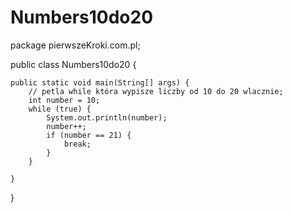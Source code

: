 # Numbers10do20
package pierwszeKroki.com.pl;

public class Numbers10do20 {

	public static void main(String[] args) {
		// petla while która wypisze liczby od 10 do 20 wlacznie;
		int number = 10;
		while (true) {
		    System.out.println(number);
		    number++;
		    if (number == 21) {
		        break;
		    }
		}

	}

}
